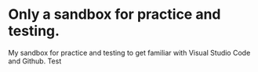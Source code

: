 # Only a sandbox for practice and testing.
My sandbox for practice and testing to get familiar with Visual Studio Code and Github.
Test